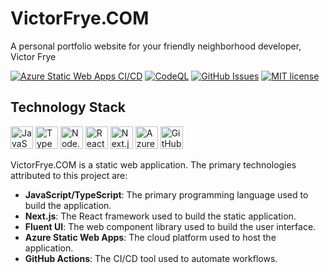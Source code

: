# VictorFrye.COM

A personal portfolio website for your friendly neighborhood developer, Victor Frye

[![Azure Static Web Apps CI/CD](https://github.com/victorfrye/dotcom/actions/workflows/azure-swa.yml/badge.svg)](https://github.com/victorfrye/dotcom/actions/workflows/azure-swa.yml)
[![CodeQL](https://github.com/victorfrye/microsoftgraveyard/actions/workflows/codeql.yml/badge.svg)](https://github.com/victorfrye/microsoftgraveyard/actions/workflows/codeql.yml)
[![GitHub Issues](https://img.shields.io/github/issues/victorfrye/dotcom)](https://github.com/victorfrye/dotcom/issues)
[![MIT license](https://img.shields.io/badge/License-MIT-blue.svg)](/LICENSE)

## Technology Stack

<p align="left">
    <a href="https://developer.mozilla.org/en-us/docs/web/javascript" target="_blank" rel="noreferrer noopener" style="text-decoration: none;">
        <img src="https://raw.githubusercontent.com/victorfrye/victorfrye/main/images/javascript.svg" width="36" height="36" alt="JavaScript" />
    </a>
    <a href="https://www.typescriptlang.org/" target="_blank" rel="noreferrer noopener" style="text-decoration: none;">
        <img src="https://raw.githubusercontent.com/victorfrye/victorfrye/main/images/typescript.svg" width="36" height="36" alt="TypeScript" />
    </a>
    <a href="https://nodejs.org/en/" target="_blank" rel="noreferrer noopener" style="text-decoration: none;">
        <img src="https://raw.githubusercontent.com/victorfrye/victorfrye/main/images/nodejs.svg" width="36" height="36" alt="Node.js" />
    </a>
    <a href="https://react.dev/" target="_blank" rel="noreferrer noopener" style="text-decoration: none;">
        <img src="https://raw.githubusercontent.com/victorfrye/victorfrye/main/images/reactjs.svg" width="36" height="36" alt="React.js" />
    </a>
    <a href="https://nextjs.org/" target="_blank" rel="noreferrer noopener" style="text-decoration: none;">
        <img src="https://raw.githubusercontent.com/victorfrye/victorfrye/main/images/nextjs.svg" width="36" height="36" alt="Next.js" />
    </a>
    <a href="https://azure.microsoft.com/en-us/" target="_blank" rel="noreferrer noopener" style="text-decoration: none;">
        <img src="https://raw.githubusercontent.com/victorfrye/victorfrye/main/images/azure.svg" width="36" height="36" alt="Azure" />
    </a>
    <a href="https://github.com/" target="_blank" rel="noreferrer noopener" style="text-decoration: none;">
        <img src="https://raw.githubusercontent.com/victorfrye/victorfrye/main/images/github.svg" width="36" height="36" alt="GitHub" />
    </a>
</p>

VictorFrye.COM is a static web application. The primary technologies attributed to this project are:

- **JavaScript/TypeScript**: The primary programming language used to build the application.
- **Next.js**: The React framework used to build the static application.
- **Fluent UI**: The web component library used to build the user interface.
- **Azure Static Web Apps**: The cloud platform used to host the application.
- **GitHub Actions**: The CI/CD tool used to automate workflows.
